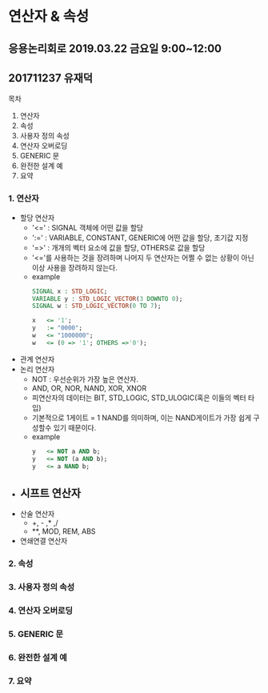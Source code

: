 # 연산자 & 속성
## 응용논리회로 2019.03.22 금요일 9:00~12:00
## 201711237 유재덕
목차
1. 연산자
2. 속성
3. 사용자 정의 속성
4. 연산자 오버로딩
5. GENERIC 문
6. 완전한 설계 예
7. 요약

### 1. 연산자
 
- 할당 연산자
  - '<=' : SIGNAL 객체에 어떤 값을 할당
  - ':=' : VARIABLE, CONSTANT, GENERIC에 어떤 값을 할당, 초기값 지정
  - '=>' : 개개의 벡터 요소에 값을 할당, OTHERS로 값을 할당
  - '<='를 사용하는 것을 장려하며 나머지 두 연산자는 어쩔 수 없는 상황이 아닌 이상 사용을 장려하지 않는다. 
  - example
    ```vhdl
    SIGNAL x : STD_LOGIC;
    VARIABLE y : STD_LOGIC_VECTOR(3 DOWNTO 0);
    SIGNAL w : STD_LOGIC_VECTOR(0 TO 7);

    x   <= '1';
    y   := "0000";
    w   <= "1000000";
    w   <= (0 => '1'; OTHERS =>'0');
    ```
- 관계 연산자
- 논리 연산자
  - NOT : 우선순위가 가장 높은 연산자.
  - AND, OR, NOR, NAND, XOR, XNOR
  - 피연산자의 데이터는 BIT, STD_LOGIC, STD_ULOGIC(혹은 이들의 벡터 타입)
  - 기본적으로 1게이트 = 1 NAND를 의미하며, 이는 NAND게이트가 가장 쉽게 구성할수 있기 때문이다.
  - example
    ```VHDL
    y   <= NOT a AND b;
    y   <= NOT (a AND b);
    y   <= a NAND b;
    ```
- 시프트 연산자
  - 
- 산술 연산자
  - +, - ,* ,/
  - **, MOD, REM, ABS
- 연쇄연결 연산자
### 2. 속성
### 3. 사용자 정의 속성
### 4. 연산자 오버로딩
### 5. GENERIC 문
### 6. 완전한 설계 예
### 7. 요약  